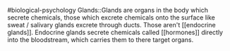 #biological-psychology 
Glands::Glands are organs in the body which secrete chemicals, those which excrete chemicals onto the surface like sweat / salivary glands excrete through ducts. Those aren't [[endocrine glands]]. Endocrine glands secrete chemicals called [[hormones]] directly into the bloodstream, which carries them to there target organs.